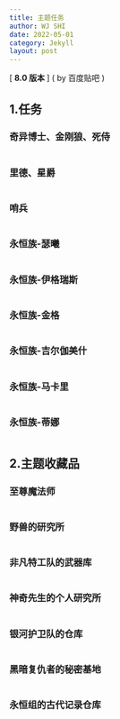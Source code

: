 ```yaml
---
title: 主题任务
author: WJ SHI
date: 2022-05-01
category: Jekyll
layout: post
---
```






[ **8.0 版本** ]    ( by 百度贴吧 )

## 1.任务

### 奇异博士、金刚狼、死侍

<img src="https://www.nextstepone.ltd/mff/images/zhuti1.jpg" alt="" referrerpolicy="no-referrer">



### 里德、星爵

<img src="https://www.nextstepone.ltd/mff/images/zhuti2.jpg" alt="" referrerpolicy="no-referrer">



### 哨兵

<img src="https://www.nextstepone.ltd/mff/images/zhuti3.jpg" alt="" referrerpolicy="no-referrer">



### 永恒族-瑟曦

<img src="https://www.nextstepone.ltd/mff/images/zhuti4.jpg" alt="" referrerpolicy="no-referrer">



### 永恒族-伊格瑞斯

<img src="https://www.nextstepone.ltd/mff/images/zhuti5.jpg" alt="" referrerpolicy="no-referrer">

### 永恒族-金格

<img src="https://www.nextstepone.ltd/mff/images/zhuti6.jpg" alt="" referrerpolicy="no-referrer">

### 永恒族-吉尔伽美什

<img src="https://www.nextstepone.ltd/mff/images/zhuti7.jpg" alt="" referrerpolicy="no-referrer">



### 永恒族-马卡里

<img src="https://www.nextstepone.ltd/mff/images/zhuti8.jpg" alt="" referrerpolicy="no-referrer">



### 永恒族-蒂娜

<img src="https://www.nextstepone.ltd/mff/images/zhuti9.jpg" alt="" referrerpolicy="no-referrer">



## 2.主题收藏品

### 至尊魔法师

<img src="https://www.nextstepone.ltd/mff/images/zhutishoucang1.png" alt="" referrerpolicy="no-referrer">

### 野兽的研究所

<img src="https://www.nextstepone.ltd/mff/images/zhutishoucang2.png" alt="" referrerpolicy="no-referrer">

### 非凡特工队的武器库

<img src="https://www.nextstepone.ltd/mff/images/zhutishoucang3.png" alt="" referrerpolicy="no-referrer">

### 神奇先生的个人研究所

<img src="https://www.nextstepone.ltd/mff/images/zhutishoucang4.png" alt="" referrerpolicy="no-referrer">

### 银河护卫队的仓库

<img src="https://www.nextstepone.ltd/mff/images/zhutishoucang5.png" alt="" referrerpolicy="no-referrer">

### 黑暗复仇者的秘密基地

<img src="https://www.nextstepone.ltd/mff/images/zhutishoucang6.png" alt="" referrerpolicy="no-referrer">

### 永恒组的古代记录仓库

<img src="https://www.nextstepone.ltd/mff/images/zhutishoucang7.png" alt="" referrerpolicy="no-referrer">

